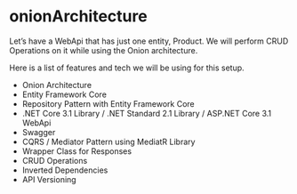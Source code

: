 # onionArchitecture
Let’s have a WebApi that has just one entity, Product. We will perform CRUD Operations on it while using the Onion architecture.

Here is a list of features and tech we will be using for this setup.

- Onion Architecture
- Entity Framework Core
- Repository Pattern with Entity Framework Core
- .NET Core 3.1 Library / .NET Standard 2.1 Library / ASP.NET Core 3.1 WebApi
- Swagger
- CQRS / Mediator Pattern using MediatR Library
- Wrapper Class for Responses
- CRUD Operations
- Inverted Dependencies
- API Versioning
